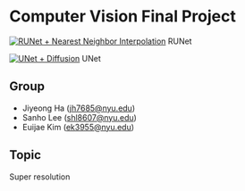 # Computer Vision Final Project 

[![RUNet + Nearest Neighbor Interpolation](https://colab.research.google.com/assets/colab-badge.svg)](https://colab.research.google.com/drive/1iTo2UUpZnY_7615L7OSh-wpJfVARgrS1?usp=sharing) RUNet 

[![UNet + Diffusion](https://colab.research.google.com/assets/colab-badge.svg)](https://colab.research.google.com/drive/1iTo2UUpZnY_7615L7OSh-wpJfVARgrS1?usp=sharing) UNet

## Group

- Jiyeong Ha (jh7685@nyu.edu)
- Sanho Lee (shl8607@nyu.edu)
- Euijae Kim (ek3955@nyu.edu)

## Topic

Super resolution